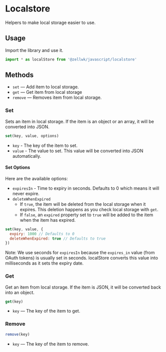 # Localstore

Helpers to make local storage easier to use.

## Usage

Import the library and use it.

```js
import * as localStore from '@zellwk/javascript/localstore'
```

## Methods

- `set` — Add item to local storage.
- `get` — Get item from local storage
- `remove` — Removes item from local storage.

### Set

Sets an item in local storage. If the item is an object or an array, it will be converted into JSON.

```js
set(key, value, options)
```

- `key` - The key of the item to set.
- `value` - The value to set. This value will be converted into JSON automatically.

#### Set Options

Here are the available options:

- `expiresIn` - Time to expiry in seconds. Defaults to 0 which means it will never expire.
- `deleteWhenExpired`
  - If `true`, the item will be deleted from the local storage when it expires. This deletion happens as you check local storage with `get`.
  - If `false`, an `expired` property set to `true` will be added to the item when the item has expired.

```js
set(key, value, {
  expiry: 1000 // Defaults to 0
  deleteWhenExpired: true // Defaults to true
})
```

Note: We use seconds for `expiresIn` because the `expires_in` value (from OAuth tokens) is usually set in seconds. localStore converts this value into milliseconds as it sets the expiry date.

### Get

Get an item from local storage. If the item is JSON, it will be converted back into an object.

```js
get(key)
```

- `key` — The key of the item to get.

### Remove

```js
remove(key)
```

- `key` — The key of the item to remove.
